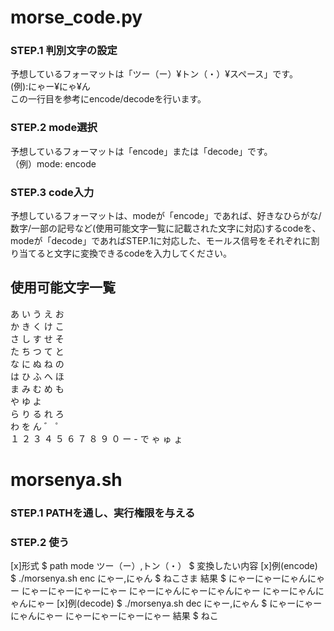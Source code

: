 # morse_code.py  

### STEP.1 判別文字の設定  
予想しているフォーマットは「ツー（ー）¥トン（・）¥スペース」です。  
(例):にゃー¥にゃ¥ん  
この一行目を参考にencode/decodeを行います。  

### STEP.2 mode選択  
予想しているフォーマットは「encode」または「decode」です。  
（例）mode: encode  

### STEP.3 code入力  
予想しているフォーマットは、modeが「encode」であれば、好きなひらがな/数字/一部の記号など(使用可能文字一覧に記載された文字に対応)するcodeを、modeが「decode」であればSTEP.1に対応した、モールス信号をそれぞれに割り当てると文字に変換できるcodeを入力してください。  

## 使用可能文字一覧
あ い う え お  
か き く け こ  
さ し す せ そ  
た ち つ て と  
な に ぬ ね の  
は ひ ふ へ ほ  
ま み む め も  
や   ゆ   よ  
ら り る れ ろ  
わ   を   ん
゛ ゜  
１ ２ ３ ４ ５ ６ ７ ８ ９ ０
ー - で 
ゃ ゅ ょ

# morsenya.sh

### STEP.1 PATHを通し、実行権限を与える
### STEP.2 使う
[x]形式 
$ path mode ツー（ー）,トン（・） 
$ 変換したい内容 
[x]例(encode) 
$ ./morsenya.sh enc にゃー,にゃん 
$ ねこさま 
結果 
$ にゃーにゃーにゃんにゃー にゃーにゃーにゃーにゃー にゃーにゃんにゃーにゃんにゃー にゃーにゃんにゃんにゃー 
[x]例(decode) 
$ ./morsenya.sh dec にゃー,にゃん 
$ にゃーにゃーにゃんにゃー にゃーにゃーにゃーにゃー 
結果 
$ ねこ 
